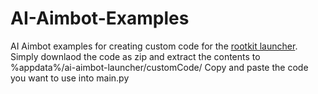 # AI-Aimbot-Examples
AI Aimbot examples for creating custom code for the [rootkit launcher](https://github.com/RootKit-Org/Launcher).  
Simply downlaod the code as zip and extract the contents to %appdata%/ai-aimbot-launcher/customCode/
Copy and paste the code you want to use into main.py
